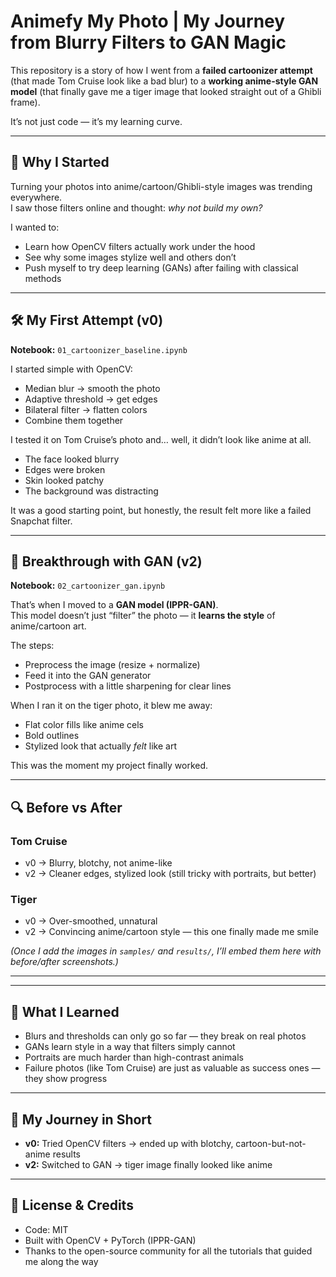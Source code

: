 # Animefy My Photo | My Journey from Blurry Filters to GAN Magic

This repository is a story of how I went from a **failed cartoonizer attempt** (that made Tom Cruise look like a bad blur) to a **working anime-style GAN model** (that finally gave me a tiger image that looked straight out of a Ghibli frame).

It’s not just code — it’s my learning curve.

---

## 🌟 Why I Started

Turning your photos into anime/cartoon/Ghibli-style images was trending everywhere.  
I saw those filters online and thought: *why not build my own?*  

I wanted to:  
- Learn how OpenCV filters actually work under the hood  
- See why some images stylize well and others don’t  
- Push myself to try deep learning (GANs) after failing with classical methods  

---

## 🛠️ My First Attempt (v0)

**Notebook:** `01_cartoonizer_baseline.ipynb`  

I started simple with OpenCV:  
- Median blur → smooth the photo  
- Adaptive threshold → get edges  
- Bilateral filter → flatten colors  
- Combine them together  

I tested it on Tom Cruise’s photo and… well, it didn’t look like anime at all.  
- The face looked blurry  
- Edges were broken  
- Skin looked patchy  
- The background was distracting  

It was a good starting point, but honestly, the result felt more like a failed Snapchat filter.

---

## 🐅 Breakthrough with GAN (v2)

**Notebook:** `02_cartoonizer_gan.ipynb`  

That’s when I moved to a **GAN model (IPPR-GAN)**.  
This model doesn’t just “filter” the photo — it **learns the style** of anime/cartoon art.  

The steps:  
- Preprocess the image (resize + normalize)  
- Feed it into the GAN generator  
- Postprocess with a little sharpening for clear lines  

When I ran it on the tiger photo, it blew me away:  
- Flat color fills like anime cels  
- Bold outlines  
- Stylized look that actually *felt* like art  

This was the moment my project finally worked.  

---

## 🔍 Before vs After

### Tom Cruise
- v0 → Blurry, blotchy, not anime-like  
- v2 → Cleaner edges, stylized look (still tricky with portraits, but better)  

### Tiger
- v0 → Over-smoothed, unnatural  
- v2 → Convincing anime/cartoon style — this one finally made me smile  

*(Once I add the images in `samples/` and `results/`, I’ll embed them here with before/after screenshots.)*

---


---

## 🧠 What I Learned

- Blurs and thresholds can only go so far — they break on real photos  
- GANs learn style in a way that filters simply cannot  
- Portraits are much harder than high-contrast animals  
- Failure photos (like Tom Cruise) are just as valuable as success ones — they show progress  

---

## 🔁 My Journey in Short

- **v0:** Tried OpenCV filters → ended up with blotchy, cartoon-but-not-anime results  
- **v2:** Switched to GAN → tiger image finally looked like anime  

---

## 📜 License & Credits

- Code: MIT  
- Built with OpenCV + PyTorch (IPPR-GAN)  
- Thanks to the open-source community for all the tutorials that guided me along the way  
